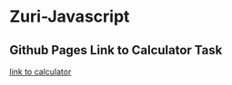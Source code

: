 # Zuri-Javascript

## Github Pages Link to Calculator Task

[link to calculator](https://musawakiliml.github.io/Zuri-Javascript/calculator.html)

